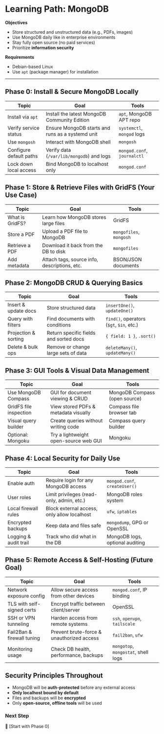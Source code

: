 # Learning Path: MongoDB

**Objectives**

* Store structured and unstructured data (e.g., PDFs, images)
* Use MongoDB daily like in enterprise environments
* Stay fully open source (no paid services)
* Prioritize **information security**

**Requirements**
* Debian-based Linux
* Use `apt` (package manager) for installation

---

## Phase 0: Install & Secure MongoDB Locally

| Topic                   | Goal                                             | Tools                       |
| ----------------------- | ------------------------------------------------ | --------------------------- |
| Install via `apt`       | Install the latest MongoDB Community Edition     | `apt`, MongoDB APT repo     |
| Verify service status   | Ensure MongoDB starts and runs as a systemd unit | `systemctl`, `mongod` logs  |
| Use `mongosh`           | Interact with MongoDB shell                      | `mongosh`                   |
| Configure default paths | Verify data (`/var/lib/mongodb`) and logs        | `mongod.conf`, `journalctl` |
| Lock down local access  | Bind MongoDB to localhost only                   | `mongod.conf`               |

## Phase 1: Store & Retrieve Files with GridFS (Your Use Case)

| Topic           | Goal                                         | Tools                   |
| --------------- | -------------------------------------------- | ----------------------- |
| What is GridFS? | Learn how MongoDB stores large files         | GridFS                  |
| Store a PDF     | Upload a PDF file to MongoDB                 | `mongofiles`, `mongosh` |
| Retrieve a PDF  | Download it back from the DB to disk         | `mongofiles`            |
| Add metadata    | Attach tags, source info, descriptions, etc. | BSON/JSON documents     |

## Phase 2: MongoDB CRUD & Querying Basics

| Topic                | Goal                                   | Tools                                    |
| -------------------- | -------------------------------------- | ---------------------------------------- |
| Insert & update docs | Store structured data                  | `insertOne()`, `updateOne()`             |
| Query with filters   | Find documents with conditions         | `find()`, operators (`$gt`, `$in`, etc.) |
| Projection & sorting | Return specific fields and sorted docs | `{ field: 1 }`, `.sort()`                |
| Delete & bulk ops    | Remove or change large sets of data    | `deleteMany()`, `updateMany()`           |

## Phase 3: GUI Tools & Visual Data Management

| Topic                  | Goal                                  | Tools                         |
| ---------------------- | ------------------------------------- | ----------------------------- |
| Use MongoDB Compass    | GUI for document viewing & CRUD       | MongoDB Compass (open source) |
| GridFS file inspection | View stored PDFs & metadata visually  | Compass file browser tab      |
| Visual query builder   | Create queries without writing code   | Compass query builder         |
| Optional: Mongoku      | Try a lightweight open-source web GUI | Mongoku                       |

## Phase 4: Local Security for Daily Use

| Topic                 | Goal                                        | Tools                           |
| --------------------- | ------------------------------------------- | ------------------------------- |
| Enable auth           | Require login for any MongoDB access        | `mongod.conf`, `createUser()`   |
| User roles            | Limit privileges (read-only, admin, etc.)   | MongoDB roles system            |
| Local firewall rules  | Block external access, only allow localhost | `ufw`, `iptables`               |
| Encrypted backups     | Keep data and files safe                    | `mongodump`, GPG or OpenSSL     |
| Logging & audit trail | Track who did what in the DB                | MongoDB logs, optional auditing |

## Phase 5: Remote Access & Self-Hosting (Future Goal)

| Topic                      | Goal                                      | Tools                               |
| -------------------------- | ----------------------------------------- | ----------------------------------- |
| Network exposure config    | Allow secure access from other devices    | `mongod.conf`, IP binding           |
| TLS with self-signed certs | Encrypt traffic between client/server     | OpenSSL                             |
| SSH or VPN tunneling       | Harden access from remote systems         | `ssh`, `openvpn`, `tailscale`       |
| Fail2Ban & firewall tuning | Prevent brute-force & unauthorized access | `fail2ban`, `ufw`                   |
| Monitoring usage           | Check DB health, performance, backups     | `mongotop`, `mongostat`, shell logs |

## Security Principles Throughout

* MongoDB will be **auth-protected** before any external access
* **Only localhost bound by default**
* Files and backups will be **encrypted**
* Only **open-source, offline tools** will be used

### Next Step

🚀 [Start with Phase 0]

